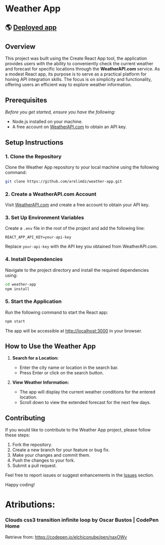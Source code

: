 
# Weather App

## 🌎 [Deployed app](https://weatherfider.netlify.app/)

## Overview 
This project was built using the Create React App tool, the application provides users with the ability to conveniently check the current weather and forecast for specific locations through the **WeatherAPI.com** service. As a modest React app, its purpose is to serve as a practical platform for honing API integration skills. The focus is on simplicity and functionality, offering users an efficient way to explore weather information.

## Prerequisites

*Before you get started, ensure you have the following:*

* Node.js installed on your machine.
* A free account on [WeatherAPI.com](https://www.weatherapi.com/) to obtain an API key.


## Setup Instructions

### 1. Clone the Repository

Clone the Weather App repository to your local machine using the following command:

```bash
git clone https://github.com/arelimdz/weather-app.git
```

### 2. Create a WeatherAPI.com Account

Visit [WeatherAPI.com](https://www.weatherapi.com) and create a free account to obtain your API key.

### 3. Set Up Environment Variables

Create a `.env` file in the root of the project and add the following line:

```env
REACT_APP_API_KEY=your-api-key
```

Replace `your-api-key` with the API key you obtained from WeatherAPI.com.

### 4. Install Dependencies

Navigate to the project directory and install the required dependencies using:

```bash
cd weather-app
npm install
```

### 5. Start the Application

Run the following command to start the React app:

```bash
npm start
```

The app will be accessible at [http://localhost:3000](http://localhost:3000) in your browser.

## How to Use the Weather App

1. **Search for a Location:**
   - Enter the city name or location in the search bar.
   - Press Enter or click on the search button.

2. **View Weather Information:**
   - The app will display the current weather conditions for the entered location.
   - Scroll down to view the extended forecast for the next few days.


## Contributing

If you would like to contribute to the Weather App project, please follow these steps:

1. Fork the repository.
2. Create a new branch for your feature or bug fix.
3. Make your changes and commit them.
4. Push the changes to your fork.
5. Submit a pull request.


Feel free to report issues or suggest enhancements in the [Issues](https://github.com/arelimdz/weather-app/issues) section.

Happy coding!


# Atributions:

###  Clouds css3 transition infinite loop by Oscar Bustos | CodePen Home
Retrieve from: https://codepen.io/elchiconube/pen/naxOWv

